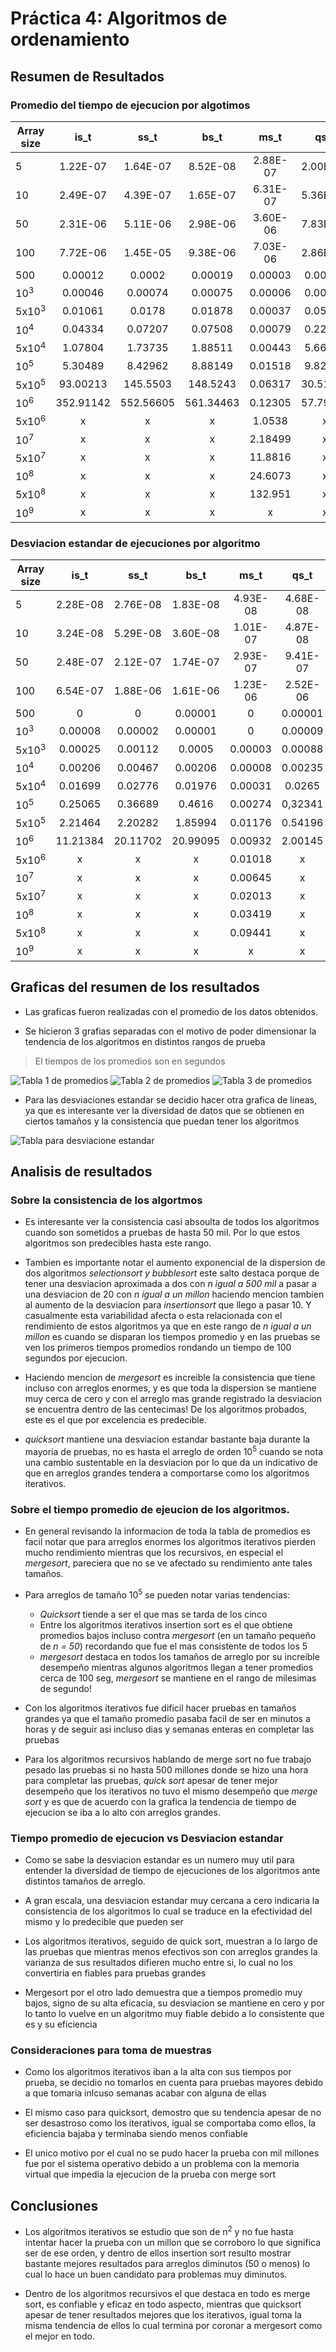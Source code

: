 # Práctica 4: Algoritmos de ordenamiento
## Resumen de Resultados
### Promedio del tiempo de ejecucion por algotimos
| Array size   | is_t   | ss_t   | bs_t   | ms_t   | qs_t   |   
| ------------ |:------:|:------:|:------:|:------:|:------:|
| 5	  | 1.22E-07 | 1.64E-07	| 8.52E-08	| 2.88E-07	| 2.00E-07 |
| 10  |	2.49E-07 | 4.39E-07	| 1.65E-07	| 6.31E-07	| 5.36E-07 |
| 50  | 2.31E-06 | 5.11E-06	| 2.98E-06	| 3.60E-06	| 7.83E-06 |
| 100 | 7.72E-06 |1.45E-05	| 9.38E-06	| 7.03E-06	| 2.86E-05 |
| 500 | 0.00012	| 0.0002 | 0.00019 | 0.00003 | 0.00058 |
| 10<sup>3</sup> | 0.00046	| 0.00074	| 0.00075	| 0.00006	| 0.00228 |
| 5x10<sup>3</sup> |	0.01061 | 0.0178	| 0.01878	| 0.00037	| 0.05704 |
| 10<sup>4</sup> |	0.04334 |	0.07207 |	0.07508 |	0.00079 |	0.22695 |
| 5x10<sup>4</sup> |	1.07804	| 1.73735 | 1.88511	| 0.00443	| 5.66504 |
| 10<sup>5</sup> | 5.30489 | 8.42962 | 8.88149 | 0.01518 | 9.82757 |
| 5x10<sup>5</sup> | 93.00213 | 145.5503| 148.5243 | 0.06317 | 30.51924 |
| 10<sup>6</sup> | 352.91142 | 552.56605 | 561.34463 | 0.12305 | 57.79891 |
| 5x10<sup>6</sup> | x | x | x | 1.0538 | x | 
| 10<sup>7</sup> | x | x | x | 2.18499 | x | 
| 5x10<sup>7</sup> | x | x | x | 11.8816 | x | 
| 10<sup>8</sup> | x | x | x | 24.6073 | x | 
| 5x10<sup>8</sup> | x | x | x | 132.951 | x | 
| 10<sup>9</sup> | x | x | x | x| x | 

### Desviacion estandar de ejecuciones por algoritmo
| Array size   | is_t   | ss_t   | bs_t   | ms_t   | qs_t   |   
| ------------ |:------:|:------:|:------:|:------:|:------:|
| 5	  | 2.28E-08 | 2.76E-08	 | 1.83E-08	| 4.93E-08	| 4.68E-08 |
| 10  |	3.24E-08 | 5.29E-08	| 3.60E-08	| 1.01E-07	| 4.87E-08 |
| 50  | 2.48E-07 | 2.12E-07 | 1.74E-07 | 2.93E-07 | 9.41E-07 |
| 100 | 6.54E-07 | 1.88E-06 | 1.61E-06 | 1.23E-06 | 2.52E-06 |
| 500 | 0	| 0 | 0.00001 | 0 | 0.00001 |
| 10<sup>3</sup> | 0.00008	| 0.00002	| 0.00001	| 0	| 0.00009 |
| 5x10<sup>3</sup>  | 0.00025 | 0.00112 | 0.0005 | 0.00003| 0.00088 |
| 10<sup>4</sup> |	0.00206 |	0.00467 |	0.00206 |	0.00008 |	0.00235 |
| 5x10<sup>4</sup> |	0.01699	| 0.02776 | 0.01976	| 0.00031 | 0.0265 |
| 10<sup>5</sup> | 0.25065 | 0.36689 | 0.4616 | 0.00274 | 0,32341 |
| 5x10<sup>5</sup> | 2.21464 | 2.20282 | 1.85994 | 0.01176 | 0.54196 |
| 10<sup>6</sup> | 11.21384 | 20.11702 | 20.99095 | 0.00932 | 2.00145 |
| 5x10<sup>6</sup> | x | x | x | 0.01018 | x | 
| 10<sup>7</sup> | x | x | x | 0.00645 | x | 
| 5x10<sup>7</sup> | x | x | x | 0.02013 | x | 
| 10<sup>8</sup> | x | x | x | 0.03419 | x | 
| 5x10<sup>8</sup> | x | x | x | 0.09441 | x | 
| 10<sup>9</sup> | x | x | x | x| x | 

## Graficas del resumen de los resultados

- Las graficas fueron realizadas con el promedio de los datos obtenidos. 

- Se hicieron 3 grafias separadas con el motivo de poder dimensionar la tendencia de los algoritmos en distintos rangos de prueba

> El tiempos de los promedios son en segundos

![Tabla 1 de promedios](./src/img/chart_1.jpg)
![Tabla 2 de promedios](./src/img/chart_2.jpg)
![Tabla 3 de promedios](./src/img/chart_3.jpg)

- Para las desviaciones estandar se decidio hacer otra grafica de lineas, ya que es interesante ver la diversidad de datos que se obtienen en ciertos tamaños y la consistencia que puedan tener los algoritmos

![Tabla para desviacione estandar](./src/img/chart_sd.jpg)

## Analisis de resultados

### Sobre la consistencia de los algortmos

- Es interesante ver la consistencia casi absoulta de todos los algoritmos cuando son sometidos a pruebas de hasta 50 mil. Por lo que estos algoritmos son predecibles hasta este rango.

- Tambien es importante notar el aumento exponencial de la dispersion de dos algoritmos _selectionsort y bubblesort_ este salto destaca porque de tener una desviacion aproximada a dos con _n igual a 500 mil_ a pasar a una desviacion de 20 con _n igual a un millon_ haciendo mencion tambien al aumento de la desviacion para _insertionsort_ que llego a pasar 10. Y casualmente esta variabilidad afecta o esta relacionada con el rendimiento de estos algoritmos ya que en este rango de _n igual a un millon_ es cuando se disparan los tiempos promedio y en las pruebas se ven los primeros tiempos promedios rondando un tiempo de 100 segundos por ejecucion.

- Haciendo mencion de _mergesort_ es increible la consistencia que tiene incluso con arreglos enormes, y es que toda la dispersion se mantiene muy cerca de cero y con el arreglo mas grande registrado la desviacion se encuentra dentro de las centecimas! De los algoritmos probados, este es el que por excelencia es predecible.

- _quicksort_ mantiene una desviacion estandar bastante baja durante la mayoria de pruebas, no es hasta el arreglo de orden 10<sup>5</sup> cuando se nota una cambio sustentable en la desviacion por lo que da un indicativo de que en arreglos grandes tendera a comportarse como los algoritmos iterativos.

### Sobre el tiempo promedio de ejeucion de los algoritmos.

- En general revisando la informacion de toda la tabla de promedios es facil notar que para arreglos enormes los algoritmos iterativos pierden mucho rendimiento mientras que los recursivos, en  especial el _mergesort_, pareciera que no se ve afectado su rendimiento ante tales tamaños.

- Para arreglos de tamaño 10<sup>5</sup> se pueden notar varias tendencias:
    - _Quicksort_ tiende a ser el que mas se tarda de los cinco
    - Entre los algoritmos iterativos insertion sort es el que obtiene promedios bajos incluso contra _mergesort_ (en un tamaño pequeño de _n = 50_) recordando que fue el mas consistente de todos los 5
    - _mergesort_ destaca en todos los tamaños de arreglo por su increible desempeño mientras algunos algoritmos llegan a tener promedios cerca de 100 seg, _mergesort_ se mantiene en el rango de milesimas de segundo!

- Con los algoritmos iterativos fue dificil hacer pruebas en tamaños grandes ya que el tamaño promedio pasaba facil de ser en minutos a horas y de seguir asi incluso dias y semanas enteras en completar las pruebas

- Para los algoritmos recursivos hablando de merge sort no fue trabajo pesado las pruebas si no hasta 500 millones donde se hizo una hora para completar las pruebas, _quick sort_ apesar de tener mejor desempeño que los iterativos no tuvo el mismo desempeño que _merge sort_ y es que de acuerdo con la grafica la tendencia de tiempo de ejecucion se iba a lo alto con arreglos grandes.

### Tiempo promedio de ejecucion vs Desviacion estandar

- Como se sabe la desviacion estandar es un numero muy util para entender la diversidad de tiempo de ejecuciones de los algoritmos ante distintos tamaños de arreglo.

- A gran escala, una desviacion estandar muy cercana a cero indicaria la consistencia de los algoritmos lo cual se traduce en la efectividad del mismo y lo predecible que pueden ser

- Los algoritmos iterativos, seguido de quick sort, muestran a lo largo de las pruebas que mientras menos efectivos son con arreglos grandes la varianza de sus resultados difieren mucho entre si, lo cual no los convertiria en fiables para pruebas grandes

- Mergesort por el otro lado demuestra que a tiempos promedio muy bajos, signo de su alta eficacia, su desviacion se mantiene en cero y por lo tanto lo vuelve en un algoritmo muy fiable debido a lo consistente que es y su eficiencia

### Consideraciones para toma de muestras

- Como los algoritmos iterativos iban a la alta con sus tiempos por prueba, se decidio no tomarlos en cuenta para pruebas mayores debido a que tomaria inlcuso semanas acabar con alguna de ellas

- El mismo caso para quicksort, demostro que su tendencia apesar de no ser desastroso como los iterativos, igual se comportaba como ellos, la eficiencia bajaba y terminaba siendo menos confiable

- El unico motivo por el cual no se pudo hacer la prueba con mil millones fue por el sistema operativo debido a un problema con la memoria virtual que impedia la ejecucion de la prueba con merge sort

## Conclusiones

- Los algoritmos iterativos se estudio que son de n<sup>2</sup> y no fue hasta intentar hacer la prueba con un millon que se corroboro lo que significa ser de ese orden, y dentro de ellos insertion sort resulto mostrar bastante mejores resultados para arreglos diminutos (50 o menos) lo cual lo hace un buen candidato para problemas muy diminutos.

- Dentro de los algoritmos recursivos el que destaca en todo es merge sort, es confiable y eficaz en todo aspecto, mientras que quicksort apesar de tener resultados mejores que los iterativos, igual toma la misma tendencia de ellos lo cual termina por coronar a mergesort como el mejor en todo.
